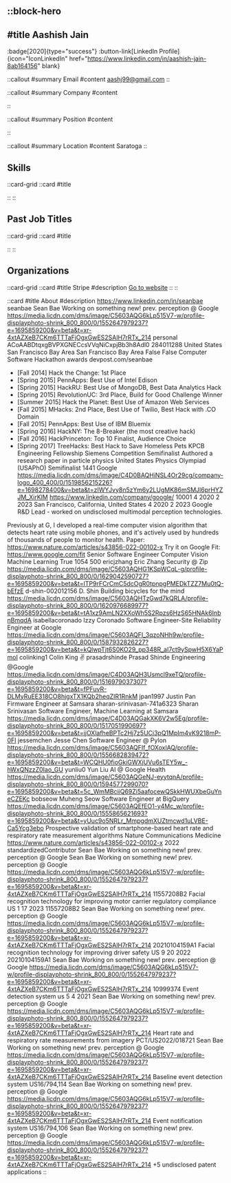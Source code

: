 ::block-hero
---
#title
Aashish Jain
---

:badge[2020]{type="success"}
:button-link[LinkedIn Profile]{icon="IconLinkedIn" href="https://www.linkedin.com/in/aashish-jain-8ab164156" blank}

::callout
#summary
Email
#content
aashj99@gmail.com
::

::callout
#summary
Company
#content

::

::callout
#summary
Position
#content

::

::callout
#summary
Location
#content
Saratoga
::

## Skills
::card-grid
::card
#title

::
::

## Past Job Titles
::card-grid
::card
#title

::
::

## Organizations
::card-grid
::card
#title
Stripe
#description
[Go to website](stripe.com)
::
::

::card
#title
About
#description
https://www.linkedin.com/in/seanbae seanbae Sean Bae Working on something new! prev. perception @ Google https://media.licdn.com/dms/image/C5603AQG6kLp515V7-w/profile-displayphoto-shrink_800_800/0/1552647979237?e=1695859200&v=beta&t=xr-4xtAZXeB7CKm6TTTaFjOgxGwES2SAlH7rRTx_214 personal ACoAABDtqxgBVPXGNECcsVVqNiCxpjBb3h8Adl0 284011288 United States San Francisco Bay Area San Francisco Bay Area False False Computer Software Hackathon awards devpost.com/seanbae

- [Fall 2014] Hack the Change: 1st Place
- [Spring 2015] PennApps: Best Use of Intel Edison
- [Spring 2015] HackRU: Best Use of MongoDB, Best Data Analytics Hack
- [Spring 2015] RevolutionUC: 3rd Place, Build for Good Challenge Winner
- [Summer 2015] Hack the Planet: Best Use of Amazon Web Services
- [Fall 2015] MHacks: 2nd Place, Best Use of Twilio, Best Hack with .CO Domain
- [Fall 2015] PennApps: Best Use of IBM Bluemix
- [Spring 2016] HackNY: The 8-Breaker (the most creative hack)
- [Fall 2016] HackPrinceton: Top 10 Finalist, Audience Choice
- [Spring 2017] TreeHacks: Best Hack to Save Homeless Pets KPCB Engineering Fellowship Siemens Competition Semifinalist Authored a research paper in particle physics United States Physics Olympiad (USAPhO) Semifinalist 1441 Google https://media.licdn.com/dms/image/C4D0BAQHiNSL4Or29cg/company-logo_400_400/0/1519856215226?e=1698278400&v=beta&t=zIWYJvy8n5zYm6y2LUgMK86mSMJl6prHYZJM_XirKlM https://www.linkedin.com/company/google/ 10001 4 2020 2 2023 San Francisco, California, United States 4 2020 2 2023 Google R&D Lead - worked on undisclosed multimodal perception technologies.

Previously at G, I developed a real-time computer vision algorithm that detects heart rate using mobile phones, and it's actively used by hundreds of thousands of people to monitor health.
Paper: https://www.nature.com/articles/s43856-022-00102-x
Try it on Google Fit: https://www.google.com/fit Senior Software Engineer Computer Vision Machine Learning True 1054 500 ericjzhang Eric Zhang Security @ Zip https://media.licdn.com/dms/image/C5603AQHG1KSpWCqL-g/profile-displayphoto-shrink_800_800/0/1629042590727?e=1695859200&v=beta&t=lTP9rFCrCmC5dcOgR0tpnpgPMEDkTZZ7Mu0tQ-bEfzE d-shin-002012156 D. Shin Building bicycles for the mind https://media.licdn.com/dms/image/C5603AQHTzGwd7kQRLA/profile-displayphoto-shrink_800_800/0/1620976689977?e=1695859200&v=beta&t=tA1xz9AmLN2XXoWh5S2Rpzs6HzS65HNAk6InbnBmqdA isabellacoronado Izzy Coronado Software Engineer-Site Reliability Engineer at Google https://media.licdn.com/dms/image/C5603AQFI_3qzoNHh9w/profile-displayphoto-shrink_800_800/0/1587932826227?e=1695859200&v=beta&t=kQlwpTjt6S0KO29_pp348R_aI7ct9ySpwH5X6YaPmoI colinking1 Colin King ✌️ prasadrshinde Prasad Shinde Engineering @Google https://media.licdn.com/dms/image/C4D03AQH3Usmcl9xeTQ/profile-displayphoto-shrink_800_800/0/1516979037307?e=1695859200&v=beta&t=fPFuvR-DLMyRuEE318CO8hjgxTX1KQb2heqZIR1RnkM jpan1997 Justin Pan Firmware Engineer at Samsara sharan-srinivasan-741a6323 Sharan Srinivasan Software Engineer, Machine Learning at Samsara https://media.licdn.com/dms/image/C4D03AQGakXK6V2w5Eg/profile-displayphoto-shrink_800_800/0/1517051990697?e=1695859200&v=beta&t=ijOXlafheBPTc2Hj7z5UCi3pQ1MpIm4vK9218mP-0FI jessemchen Jesse Chen Software Engineer @ Pylon https://media.licdn.com/dms/image/C5603AQFIf_fOXoxlAQ/profile-displayphoto-shrink_800_800/0/1556682839472?e=1695859200&v=beta&t=WCQHU0fioGkiGWXjUVu6sTEY5w_-hWxQNzzZ0Iao_GU yunliu0 Yun Liu AI @ Google Health https://media.licdn.com/dms/image/C5603AQGeNJ-eyytqnA/profile-displayphoto-shrink_800_800/0/1594577299070?e=1695859200&v=beta&t=5c_WmMBciiQ69Zi5aafocewQSkkHWUXbeGuYneCZEKc bobseow Muheng Seow Software Engineer at BigQuery https://media.licdn.com/dms/image/C5603AQEfEO1-y4Mc_w/profile-displayphoto-shrink_800_800/0/1555865621693?e=1695859200&v=beta&t=yUuc9o5NRLr_MmpgdmXUZtmcwd1uLVBE-Ca5Ycg3ebo Prospective validation of smartphone-based heart rate and respiratory rate measurement algorithms Nature Communications Medicine https://www.nature.com/articles/s43856-022-00102-x 2022 standardizedContributor Sean Bae Working on something new! prev. perception @ Google Sean Bae Working on something new! prev. perception @ Google https://media.licdn.com/dms/image/C5603AQG6kLp515V7-w/profile-displayphoto-shrink_800_800/0/1552647979237?e=1695859200&v=beta&t=xr-4xtAZXeB7CKm6TTTaFjOgxGwES2SAlH7rRTx_214 11557208B2 Facial recognition technology for improving motor carrier regulatory compliance US 1 17 2023 11557208B2 Sean Bae Working on something new! prev. perception @ Google https://media.licdn.com/dms/image/C5603AQG6kLp515V7-w/profile-displayphoto-shrink_800_800/0/1552647979237?e=1695859200&v=beta&t=xr-4xtAZXeB7CKm6TTTaFjOgxGwES2SAlH7rRTx_214 20210104159A1 Facial recognition technology for improving driver safety US 9 20 2022 20210104159A1 Sean Bae Working on something new! prev. perception @ Google https://media.licdn.com/dms/image/C5603AQG6kLp515V7-w/profile-displayphoto-shrink_800_800/0/1552647979237?e=1695859200&v=beta&t=xr-4xtAZXeB7CKm6TTTaFjOgxGwES2SAlH7rRTx_214 10999374 Event detection system us 5 4 2021 Sean Bae Working on something new! prev. perception @ Google https://media.licdn.com/dms/image/C5603AQG6kLp515V7-w/profile-displayphoto-shrink_800_800/0/1552647979237?e=1695859200&v=beta&t=xr-4xtAZXeB7CKm6TTTaFjOgxGwES2SAlH7rRTx_214 Heart rate and respiratory rate measurements from imagery PCT/US2022/018721 Sean Bae Working on something new! prev. perception @ Google https://media.licdn.com/dms/image/C5603AQG6kLp515V7-w/profile-displayphoto-shrink_800_800/0/1552647979237?e=1695859200&v=beta&t=xr-4xtAZXeB7CKm6TTTaFjOgxGwES2SAlH7rRTx_214 Baseline event detection system US16/794,114 Sean Bae Working on something new! prev. perception @ Google https://media.licdn.com/dms/image/C5603AQG6kLp515V7-w/profile-displayphoto-shrink_800_800/0/1552647979237?e=1695859200&v=beta&t=xr-4xtAZXeB7CKm6TTTaFjOgxGwES2SAlH7rRTx_214 Event notification system US16/794,106 Sean Bae Working on something new! prev. perception @ Google https://media.licdn.com/dms/image/C5603AQG6kLp515V7-w/profile-displayphoto-shrink_800_800/0/1552647979237?e=1695859200&v=beta&t=xr-4xtAZXeB7CKm6TTTaFjOgxGwES2SAlH7rRTx_214 +5 undisclosed patent applications
::
